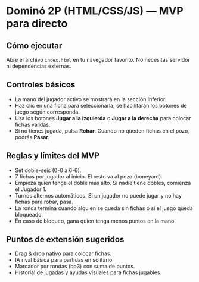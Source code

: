 # Dominó 2P (HTML/CSS/JS) — MVP para directo

## Cómo ejecutar
Abre el archivo `index.html` en tu navegador favorito. No necesitas servidor ni dependencias externas.

## Controles básicos
- La mano del jugador activo se mostrará en la sección inferior.
- Haz clic en una ficha para seleccionarla; se habilitarán los botones de juego según corresponda.
- Usa los botones **Jugar a la izquierda** o **Jugar a la derecha** para colocar fichas válidas.
- Si no tienes jugada, pulsa **Robar**. Cuando no queden fichas en el pozo, podrás **Pasar**.

## Reglas y límites del MVP
- Set doble-seis (0-0 a 6-6).
- 7 fichas por jugador al inicio. El resto va al pozo (boneyard).
- Empieza quien tenga el doble más alto. Si nadie tiene dobles, comienza el Jugador 1.
- Turnos alternos automáticos. Si un jugador no puede jugar y no hay fichas para robar, pasa.
- La ronda termina cuando alguien se queda sin fichas o si el juego queda bloqueado.
- En caso de bloqueo, gana quien tenga menos puntos en la mano.

## Puntos de extensión sugeridos
- Drag & drop nativo para colocar fichas.
- IA rival básica para partidas en solitario.
- Marcador por rondas (bo3) con suma de puntos.
- Historial de jugadas y ayudas visuales para fichas jugables.
